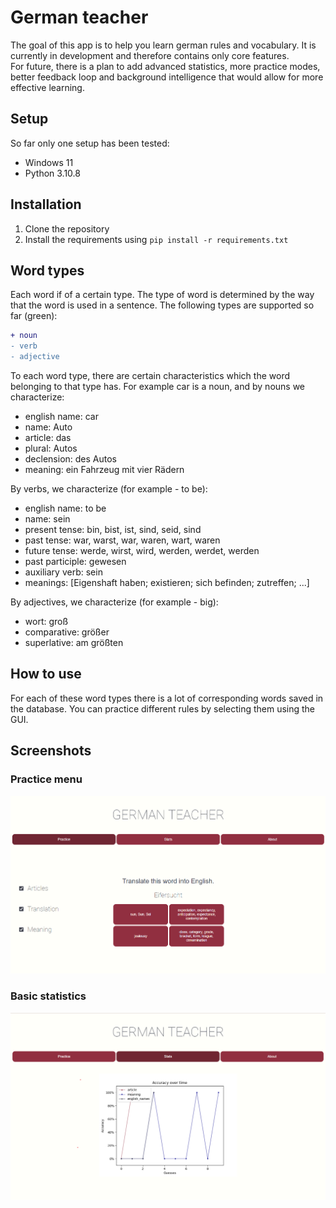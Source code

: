 # German teacher

The goal of this app is to help you learn german rules and vocabulary. It is currently in development and therefore contains only core features.  
For future, there is a plan to add advanced statistics, more practice modes, better feedback loop and background intelligence
that would allow for more effective learning.

## Setup ##
So far only one setup has been tested:
- Windows 11
- Python 3.10.8

## Installation ##
1. Clone the repository
2. Install the requirements using `pip install -r requirements.txt`

## Word types ##
Each word if of a certain type.
The type of word is determined by the way
that the word is used in a sentence. 
The following types are supported so far (green): 
```diff
+ noun
- verb
- adjective
```
To each word type, there are certain characteristics which the word belonging to that type has.
For example car is a noun, and by nouns we characterize:
- english name: car
- name: Auto 
- article: das
- plural: Autos
- declension: des Autos
- meaning: ein Fahrzeug mit vier Rädern

By verbs, we characterize (for example - to be):
- english name: to be
- name: sein
- present tense: bin, bist, ist, sind, seid, sind
- past tense: war, warst, war, waren, wart, waren
- future tense: werde, wirst, wird, werden, werdet, werden
- past participle: gewesen
- auxiliary verb: sein
- meanings: [Eigenshaft haben; existieren; sich befinden; zutreffen; ...]

By adjectives, we characterize (for example - big):
- wort: groß
- comparative: größer
- superlative: am größten

## How to use ##
For each of these word types there is a lot of corresponding words saved in the database.
You can practice different rules by selecting them using the GUI.

## Screenshots ##
### Practice menu ###
![Screenshot](Documentation/Screenshots/practice_menu.png)
### Basic statistics ###
![Screenshot](Documentation/Screenshots/stats_menu.png)


